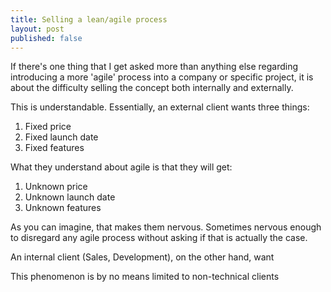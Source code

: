 ```yaml
---
title: Selling a lean/agile process
layout: post
published: false
---
```

If there's one thing that I get asked more than anything else regarding introducing a more 'agile' process into a company or specific project, it is about the difficulty selling the concept both internally and externally.

This is understandable. Essentially, an external client wants three things:

 1. Fixed price
 1. Fixed launch date
 1. Fixed features

What they understand about agile is that they will get:

 1. Unknown price
 1. Unknown launch date
 1. Unknown features

As you can imagine, that makes them nervous. Sometimes nervous enough to disregard any agile process without asking if that is actually the case.

An internal client (Sales, Development), on the other hand, want

This phenomenon is by no means limited to non-technical clients